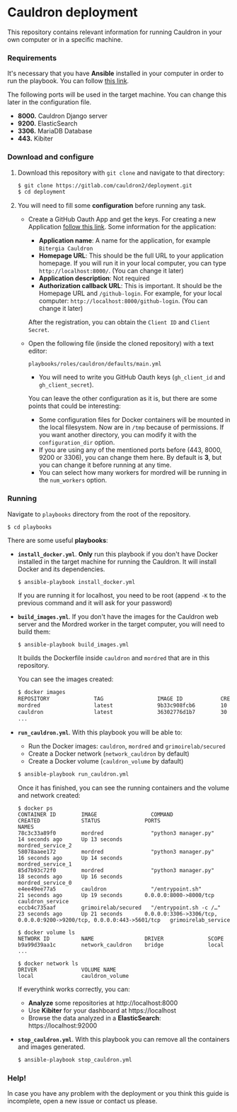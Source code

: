 # Cauldron deployment

This repository contains relevant information for running Cauldron in your own computer or in a specific machine.


### Requirements

It's necessary that you have **Ansible** installed in your computer in order to run the playbook. You can follow [this link](https://docs.ansible.com/ansible/latest/installation_guide/).

The following ports will be used in the target machine. You can change this later in the configuration file.
   
  - **8000.** Cauldron Django server
  - **9200.** ElasticSearch
  - **3306.** MariaDB Database
  - **443.** Kibiter
  

### Download and configure

1. Download this repository with `git clone` and navigate to that directory:
    ```bash
    $ git clone https://gitlab.com/cauldron2/deployment.git
    $ cd deployment 
    ```

2. You will need to fill some **configuration** before running any task.

    - Create a GitHub Oauth App and get the keys. For creating a new Application [follow this link](https://developer.github.com/apps/building-oauth-apps/creating-an-oauth-app/). Some information for the application:
        - **Application name**: A name for the application, for example `Bitergia Cauldron`
        - **Homepage URL**: This should be the full URL to your application homepage. If you will run it in your local computer, you can type `http://localhost:8000/`. (You can change it later)
        - **Application description**: Not required
        - **Authorization callback URL**: This is important. It should be the Homepage URL and `/github-login`. For example, for your local computer: `http://localhost:8000/github-login`. (You can change it later)
        
        After the registration, you can obtain the `Client ID` and `Client Secret`.
    
    - Open the following file (inside the cloned repository) with a text editor: 
        ```
        playbooks/roles/cauldron/defaults/main.yml
        ```
        - You will need to write you GitHub Oauth keys (`gh_client_id` and `gh_client_secret`).
        
        You can leave the other configuration as it is, but there are some points that could be interesting:
        - Some configuration files for Docker containers will be mounted in the local filesystem. Now are in `/tmp` because of permissions. If you want another directory, you can modify it with the `configuration_dir` option. 
        - If you are using any of the mentioned ports before (443, 8000, 9200 or 3306), you can change them here. By default is **3**, but you can change it before running at any time.
        - You can select how many workers for mordred will be running in the `num_workers` option. 

### Running
Navigate to `playbooks` directory from the root of the repository.

```
$ cd playbooks
```
There are some useful **playbooks**:

- **`install_docker.yml`**. **Only** run this playbook if you don't have Docker installed in the target machine for running the Cauldron. It will install Docker and its dependencies.
    ```
    $ ansible-playbook install_docker.yml 
    ```
    If you are running it for localhost, you need to be root (append `-K` to the previous command and it will ask for your password)

- **`build_images.yml`**. If you don't have the images for the Cauldron web server and the Mordred worker in the target computer, you will need to build them:
    ```bash
    $ ansible-playbook build_images.yml
    ```
    It builds the Dockerfile inside `cauldron` and `mordred` that are in this repository.
    
    You can see the images created:
    ```bash
    $ docker images
    REPOSITORY              TAG                 IMAGE ID            CREATED             SIZE
    mordred                 latest              9b33c908fcb6        10 seconds ago      895MB
    cauldron                latest              36302776d1b7        30 seconds ago      1.09GB
    ...
    ```

- **`run_cauldron.yml`**. With this playbook you will be able to:
    - Run the Docker images: `cauldron`, `mordred` and `grimoirelab/secured`
    - Create a Docker network (`network_cauldron` by default)
    - Create a Docker volume (`cauldron_volume` by dafault)
    ```bash
    $ ansible-playbook run_cauldron.yml
    ```
    Once it has finished, you can see the running containers and the volume and network created:
    ```
    $ docker ps
    CONTAINER ID        IMAGE                 COMMAND                  CREATED             STATUS              PORTS                                                                   NAMES
    78c3c33a89f0        mordred               "python3 manager.py"     14 seconds ago      Up 13 seconds                                                                               mordred_service_2
    58078aaee172        mordred               "python3 manager.py"     16 seconds ago      Up 14 seconds                                                                               mordred_service_1
    85d7b93c72f0        mordred               "python3 manager.py"     18 seconds ago      Up 16 seconds                                                                               mordred_service_0
    e4ee49ee77a5        cauldron              "/entrypoint.sh"         21 seconds ago      Up 19 seconds       0.0.0.0:8000->8000/tcp                                                  cauldron_service
    eccb4c735aaf        grimoirelab/secured   "/entrypoint.sh -c /…"   23 seconds ago      Up 21 seconds       0.0.0.0:3306->3306/tcp, 0.0.0.0:9200->9200/tcp, 0.0.0.0:443->5601/tcp   grimoirelab_service         
    
    $ docker volume ls
    NETWORK ID          NAME                DRIVER              SCOPE
    b9a99d39aa1c        network_cauldron    bridge              local
    ...

    $ docker network ls
    DRIVER              VOLUME NAME
    local               cauldron_volume

    ```
    If everythink works correctly, you can:
    
    - **Analyze** some repositories at http://localhost:8000
    - Use **Kibiter** for your dashboard at https://localhost
    - Browse the data analyzed in a **ElasticSearch**: https://localhost:92000 

- **`stop_cauldron.yml`**. With this playbook you can remove all the containers and images generated.

    ```bash
    $ ansible-playbook stop_cauldron.yml
    ```

### Help!

In case you have any problem with the deployment or you think this guide is incomplete, open a new issue or contact us please.
